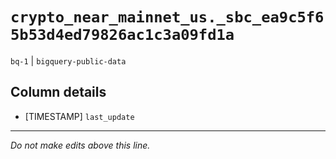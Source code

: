 # `crypto_near_mainnet_us._sbc_ea9c5f65b53d4ed79826ac1c3a09fd1a`
`bq-1` | `bigquery-public-data`

## Column details
* [TIMESTAMP] `last_update`

-------------------------------------------------------------------------------
*Do not make edits above this line.*
